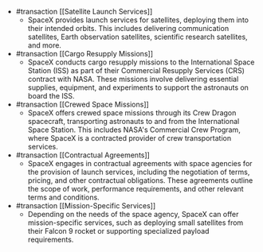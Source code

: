 
- #transaction [[Satellite Launch Services]]
	- SpaceX provides launch services for satellites, deploying them into their intended orbits. This includes delivering communication satellites, Earth observation satellites, scientific research satellites, and more.
- #transaction [[Cargo Resupply Missions]]
	- SpaceX conducts cargo resupply missions to the International Space Station (ISS) as part of their Commercial Resupply Services (CRS) contract with NASA. These missions involve delivering essential supplies, equipment, and experiments to support the astronauts on board the ISS.
- #transaction [[Crewed Space Missions]]
	- SpaceX offers crewed space missions through its Crew Dragon spacecraft, transporting astronauts to and from the International Space Station. This includes NASA's Commercial Crew Program, where SpaceX is a contracted provider of crew transportation services.
- #transaction [[Contractual Agreements]]
	- SpaceX engages in contractual agreements with space agencies for the provision of launch services, including the negotiation of terms, pricing, and other contractual obligations. These agreements outline the scope of work, performance requirements, and other relevant terms and conditions.
- #transaction [[Mission-Specific Services]]
	- Depending on the needs of the space agency, SpaceX can offer mission-specific services, such as deploying small satellites from their Falcon 9 rocket or supporting specialized payload requirements.



